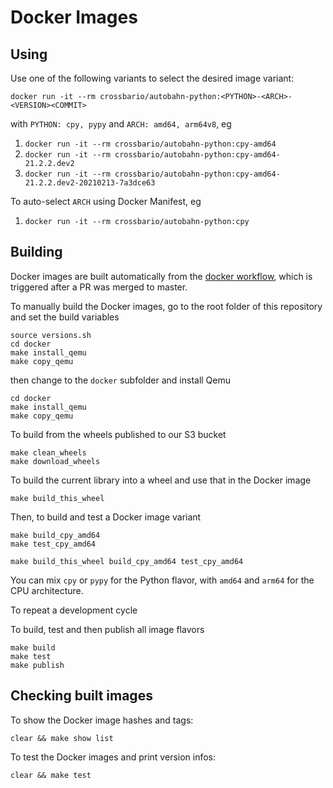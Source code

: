 # Docker Images

## Using

Use one of the following variants to select the desired image variant:

```
docker run -it --rm crossbario/autobahn-python:<PYTHON>-<ARCH>-<VERSION><COMMIT>
```

with `PYTHON: cpy, pypy` and `ARCH: amd64, arm64v8`, eg

1. `docker run -it --rm crossbario/autobahn-python:cpy-amd64`
1. `docker run -it --rm crossbario/autobahn-python:cpy-amd64-21.2.2.dev2`
1. `docker run -it --rm crossbario/autobahn-python:cpy-amd64-21.2.2.dev2-20210213-7a3dce63`

To auto-select `ARCH` using Docker Manifest, eg

1. `docker run -it --rm crossbario/autobahn-python:cpy`

## Building

Docker images are built automatically from the [docker workflow](../github/workflows/docker.yml),
which is triggered after a PR was merged to master.

To manually build the Docker images, go to the root folder of this repository and set the build variables

```
source versions.sh
cd docker
make install_qemu
make copy_qemu
```

then change to the `docker` subfolder and install Qemu

```
cd docker
make install_qemu
make copy_qemu
```

To build from the wheels published to our S3 bucket

```
make clean_wheels
make download_wheels
```

To build the current library into a wheel and use that in the Docker image

```
make build_this_wheel
```

Then, to build and test a Docker image variant

```
make build_cpy_amd64
make test_cpy_amd64
```

```
make build_this_wheel build_cpy_amd64 test_cpy_amd64
```

You can mix `cpy` or `pypy` for the Python flavor, with `amd64` and `arm64` for the CPU architecture.

To repeat a development cycle

To build, test and then publish all image flavors

```
make build
make test
make publish
```


## Checking built images

To show the Docker image hashes and tags:

```
clear && make show list
```

To test the Docker images and print version infos:

```
clear && make test
```
